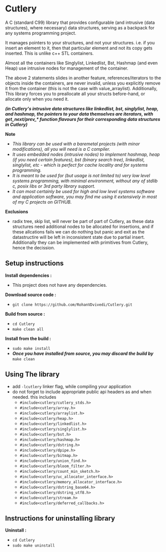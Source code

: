 # Cutlery
A C (standard C99) library that provides configurable (and intrusive (data structures), where necessary) data structures, serving as a backpack for any systems programming project.

It manages pointers to your structures, and not your structures. i.e. if you insert an element to it, then that particular element and not its copy gets inserted. This is unlike c++ STL containers.

Almost all the containers like Singlylist, Linkedlist, Bst, Hashmap (and even Heap) use intrusive nodes for management of the container.

The above 2 statements slides in another feature, references/iterators to the objects inside the containers, are never invalid, unless you explicitly remove it from the container (this is not the case with value_arraylist). Additionally, This library forces you to preallocate all your structs before-hand, or allocate only when you need it.

***(in Cutlery's intrusive data structures like linkedlist, bst, singlylist, heap, and hashmap, the pointers to your data themselves are iterators, with get_next/prev_\* function flavours for their corresponding data structures in Cutlery)***

**Note**
 * *This library can be used with a baremetal projects (with minor modifications), all you will need is a C compiler.*
 * *It uses embedded nodes (intrusive nodes) to implement hashmap, heap (if you need certain features), bst (binary search tree), linkedlist, singlylist, etc - which is perfect for cache locality and for systems programming.*
 * *It is meant to be used for (but usage is not limited to) very low level systems programming, with minimal environment, without any of stdlib c, posix libs or 3rd party library support.*
 * *It can most certainly be used for high and low level systems software and application software, you may find me using it extensively in most of my C projects on GITHUB.*

**Exclusions**
 * radix tree, skip list, will never be part of part of Cutlery, as these data structures need additional nodes to be allocated for insertions, and if these allcations fails we can do nothing but panic and exit as the datastructire will be left in inconsistent state due to partial insert. Additionally they can be implemented with primitives from Cutlery, hence the decission.

## Setup instructions
**Install dependencies :**
 * This project does not have any dependencies.

**Download source code :**
 * `git clone https://github.com/RohanVDvivedi/Cutlery.git`

**Build from source :**
 * `cd Cutlery`
 * `make clean all`

**Install from the build :**
 * `sudo make install`
 * ***Once you have installed from source, you may discard the build by*** `make clean`

## Using The library
 * add `-lcutlery` linker flag, while compiling your application
 * do not forget to include appropriate public api headers as and when needed. this includes
   * `#include<cutlery/cutlery_stds.h>`
   * `#include<cutlery/array.h>`
   * `#include<cutlery/arraylist.h>`
   * `#include<cutlery/heap.h>`
   * `#include<cutlery/linkedlist.h>`
   * `#include<cutlery/singlylist.h>`
   * `#include<cutlery/bst.h>`
   * `#include<cutlery/hashmap.h>`
   * `#include<cutlery/dstring.h>`
   * `#include<cutlery/dpipe.h>`
   * `#include<cutlery/bitmap.h>`
   * `#include<cutlery/union_find.h>`
   * `#include<cutlery/bloom_filter.h>`
   * `#include<cutlery/count_min_sketch.h>`
   * `#include<cutlery/uc_allocator_interface.h>`
   * `#include<cutlery/memory_allocator_interface.h>`
   * `#include<cutlery/dstring_base64.h>`
   * `#include<cutlery/dstring_utf8.h>`
   * `#include<cutlery/stream.h>`
   * `#include<cutlery/deferred_callbacks.h>`

## Instructions for uninstalling library

**Uninstall :**
 * `cd Cutlery`
 * `sudo make uninstall`
